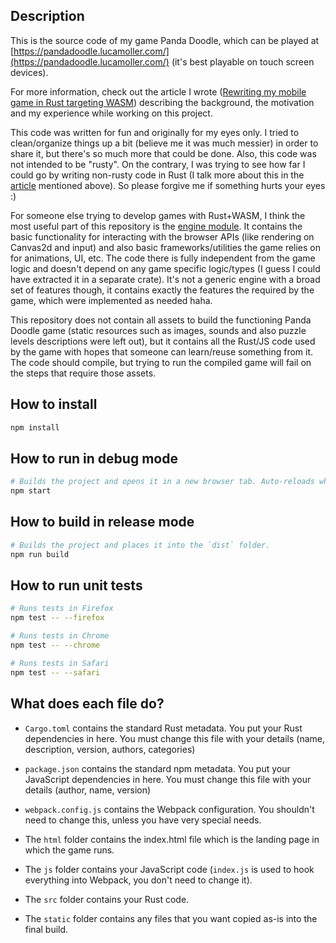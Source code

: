 ## Description

This is the source code of my game Panda Doodle, which can be played at [https://pandadoodle.lucamoller.com/](https://pandadoodle.lucamoller.com/) (it's best playable on touch screen devices).

For more information, check out the article I wrote ([Rewriting my mobile game in Rust targeting WASM](https://lucamoller.medium.com/rewriting-my-mobile-game-in-rust-targeting-wasm-1f9f82751830)) describing the background, the motivation and my experience while working on this project.

This code was written for fun and originally for my eyes only. I tried to clean/organize things up a bit (believe me it was much messier) in order to share it, but there's so much more that could be done. Also, this code was not intended to be "rusty". On the contrary, I was trying to see how far I could go by writing non-rusty code in Rust (I talk more about this in the [article](https://lucamoller.medium.com/rewriting-my-mobile-game-in-rust-targeting-wasm-1f9f82751830) mentioned above). So please forgive me if something hurts your eyes :)

For someone else trying to develop games with Rust+WASM, I think the most useful part of this repository is the [engine module](https://github.com/lucamoller/pandadoodle-rust-wasm/tree/main/src/engine). It contains the basic functionality for interacting with the browser APIs (like rendering on Canvas2d and input) and also basic frameworks/utilities the game relies on for animations, UI, etc. The code there is fully independent from the game logic and doesn't depend on any game specific logic/types (I guess I could have extracted it in a separate crate). It's not a generic engine with a broad set of features though, it contains exactly the features the required by the game, which were implemented as needed haha.

This repository does not contain all assets to build the functioning Panda Doodle game (static resources such as images, sounds and also puzzle levels descriptions were left out), but it contains all the Rust/JS code used by the game with hopes that someone can learn/reuse something from it. The code should compile, but trying to run the compiled game will fail on the steps that require those assets.


## How to install

```sh
npm install
```

## How to run in debug mode

```sh
# Builds the project and opens it in a new browser tab. Auto-reloads when the project changes.
npm start
```

## How to build in release mode

```sh
# Builds the project and places it into the `dist` folder.
npm run build
```

## How to run unit tests

```sh
# Runs tests in Firefox
npm test -- --firefox

# Runs tests in Chrome
npm test -- --chrome

# Runs tests in Safari
npm test -- --safari
```

## What does each file do?

* `Cargo.toml` contains the standard Rust metadata. You put your Rust dependencies in here. You must change this file with your details (name, description, version, authors, categories)

* `package.json` contains the standard npm metadata. You put your JavaScript dependencies in here. You must change this file with your details (author, name, version)

* `webpack.config.js` contains the Webpack configuration. You shouldn't need to change this, unless you have very special needs.

* The `html` folder contains the index.html file which is the landing page in which the game runs.

* The `js` folder contains your JavaScript code (`index.js` is used to hook everything into Webpack, you don't need to change it).

* The `src` folder contains your Rust code.

* The `static` folder contains any files that you want copied as-is into the final build.
